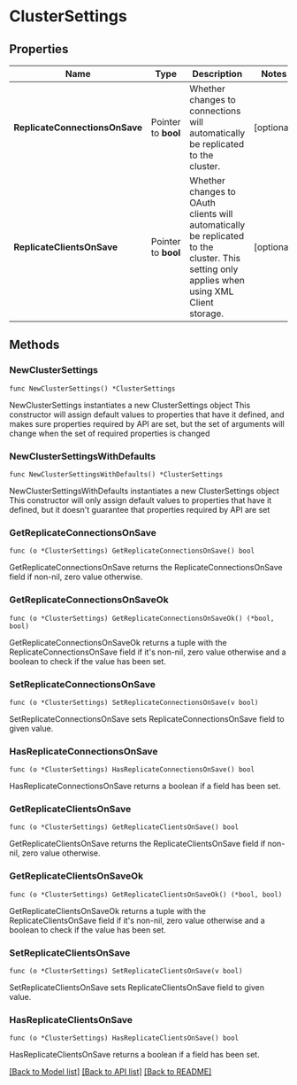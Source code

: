 # ClusterSettings

## Properties

Name | Type | Description | Notes
------------ | ------------- | ------------- | -------------
**ReplicateConnectionsOnSave** | Pointer to **bool** | Whether changes to connections will automatically be replicated to the cluster. | [optional] 
**ReplicateClientsOnSave** | Pointer to **bool** | Whether changes to OAuth clients will automatically be replicated to the cluster. This setting only applies when using XML Client storage. | [optional] 

## Methods

### NewClusterSettings

`func NewClusterSettings() *ClusterSettings`

NewClusterSettings instantiates a new ClusterSettings object
This constructor will assign default values to properties that have it defined,
and makes sure properties required by API are set, but the set of arguments
will change when the set of required properties is changed

### NewClusterSettingsWithDefaults

`func NewClusterSettingsWithDefaults() *ClusterSettings`

NewClusterSettingsWithDefaults instantiates a new ClusterSettings object
This constructor will only assign default values to properties that have it defined,
but it doesn't guarantee that properties required by API are set

### GetReplicateConnectionsOnSave

`func (o *ClusterSettings) GetReplicateConnectionsOnSave() bool`

GetReplicateConnectionsOnSave returns the ReplicateConnectionsOnSave field if non-nil, zero value otherwise.

### GetReplicateConnectionsOnSaveOk

`func (o *ClusterSettings) GetReplicateConnectionsOnSaveOk() (*bool, bool)`

GetReplicateConnectionsOnSaveOk returns a tuple with the ReplicateConnectionsOnSave field if it's non-nil, zero value otherwise
and a boolean to check if the value has been set.

### SetReplicateConnectionsOnSave

`func (o *ClusterSettings) SetReplicateConnectionsOnSave(v bool)`

SetReplicateConnectionsOnSave sets ReplicateConnectionsOnSave field to given value.

### HasReplicateConnectionsOnSave

`func (o *ClusterSettings) HasReplicateConnectionsOnSave() bool`

HasReplicateConnectionsOnSave returns a boolean if a field has been set.

### GetReplicateClientsOnSave

`func (o *ClusterSettings) GetReplicateClientsOnSave() bool`

GetReplicateClientsOnSave returns the ReplicateClientsOnSave field if non-nil, zero value otherwise.

### GetReplicateClientsOnSaveOk

`func (o *ClusterSettings) GetReplicateClientsOnSaveOk() (*bool, bool)`

GetReplicateClientsOnSaveOk returns a tuple with the ReplicateClientsOnSave field if it's non-nil, zero value otherwise
and a boolean to check if the value has been set.

### SetReplicateClientsOnSave

`func (o *ClusterSettings) SetReplicateClientsOnSave(v bool)`

SetReplicateClientsOnSave sets ReplicateClientsOnSave field to given value.

### HasReplicateClientsOnSave

`func (o *ClusterSettings) HasReplicateClientsOnSave() bool`

HasReplicateClientsOnSave returns a boolean if a field has been set.


[[Back to Model list]](../README.md#documentation-for-models) [[Back to API list]](../README.md#documentation-for-api-endpoints) [[Back to README]](../README.md)



